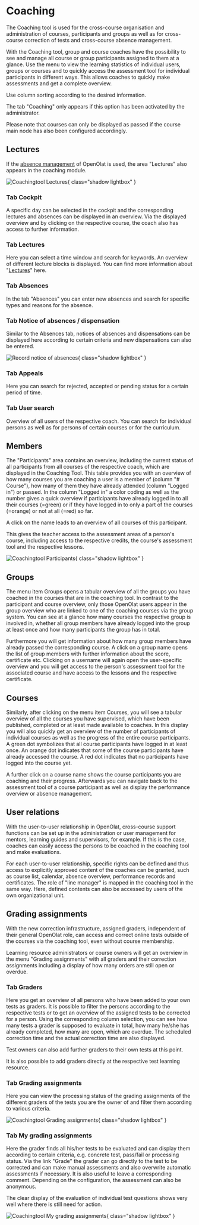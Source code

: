 # Coaching

The Coaching tool is used for the cross-course organisation and administration of courses, participants and groups as well as for cross-course correction of tests and cross-course absence management.

With the Coaching tool, group and course coaches have the possibility to see and manage all course or group participants assigned to them at a glance. Use the menu to view the learning statistics of individual users, groups or courses and to quickly access the assessment tool for individual participants in different ways. This allows coaches to quickly make assessments and get a complete overview.

Use column sorting according to the desired information.

The tab "Coaching" only appears if this option has been activated by the administrator.

Please note that courses can only be displayed as passed if the course main node has also been configured accordingly.

## Lectures

If the [absence management](https://confluence.openolat.org/display/OO150EN/Lectures+and+absences) of OpenOlat is used, the area "Lectures" also appears in the coaching module.

![Coachingtool Lectures](assets/Coaching_start.png){ class="shadow lightbox" }

### Tab Cockpit

A specific day can be selected in the cockpit and the corresponding lectures and absences can be displayed in an overview. Via the displayed overview and by clicking on the respective course, the coach also has access to further information.

### Tab Lectures

Here you can select a time window and search for keywords. An overview of different lecture blocks is displayed. You can find more information about "[Lectures](https://confluence.openolat.org/display/OO142EN/Lectures+-+Teacher+view)" here.

### Tab Absences

In the tab "Absences" you can enter new absences and search for specific types and reasons for the absence.

### Tab Notice of absences / dispensation

Similar to the Absences tab, notices of absences and dispensations can be displayed here according to certain criteria and new dispensations can also be entered.

![Record notice of absences](assets/Coaching_Dispens.png){ class="shadow lightbox" }

### Tab Appeals

Here you can search for rejected, accepted or pending status for a certain period of time.

### Tab User search

Overview of all users of the respective coach. You can search for individual persons as well as for persons of certain courses or for the curriculum.

## Members

The "Participants" area contains an overview, including the current status of all participants from all courses of the respective coach, which are displayed in the Coaching Tool. This table provides you with an overview of how many courses you are coaching a user is a member of (column "# Course"), how many of them they have already attended (column "Logged in") or passed. In the column "Logged in" a color coding as well as the number gives a quick overview if participants have already logged in to all their courses (=green) or if they have logged in to only a part of the courses (=orange) or not at all (=red) so far.

A click on the name leads to an overview of all courses of this participant.

This gives the teacher access to the assessment areas of a person's course, including access to the respective credits, the course's assessment tool and the respective lessons.

![Coachingtool Participants](assets/Coaching_Teilnehmer.png){ class="shadow lightbox" }

## Groups

The menu item Groups opens a tabular overview of all the groups you have coached in the courses that are in the coaching tool. In contrast to the participant and course overview, only those OpenOlat users appear in the group
overview who are linked to one of the coaching courses via the group system. You can see at a glance how many courses the respective group is involved in, whether all group members have already logged into the group at least once and how many participants the group has in total.

Furthermore you will get information about how many group members have already passed the corresponding course. A click on a group name opens the list of group members with further information about the score, certificate etc. Clicking on a username will again open the user-specific overview and you will get access to the person's assessment tool for the associated course and have access to the lessons and the respective certificate.

## Courses

Similarly, after clicking on the menu item Courses, you will see a tabular overview of all the courses you have supervised, which have been published, completed or at least made available to coaches. In this display you will also quickly get an overview of the number of participants of individual courses as well as the progress of the entire course participants. A green dot symbolizes that all course participants have logged in at least once. An orange dot indicates that some of the course participants have already accessed the course. A red dot indicates that no participants have logged into the course yet.

A further click on a course name shows the course participants you are coaching and their progress. Afterwards you can navigate back to the assessment tool of a course participant as well as display the performance overview or absence management.

## User relations

With the user-to-user relationship in OpenOlat, cross-course support functions can be set up in the administration or user management for mentors, learning guides and supervisors, for example. If this is the case, coaches can easily access the persons to be coached in the coaching tool and make evaluations.

For each user-to-user relationship, specific rights can be defined and thus access to explicitly approved content of the coaches can be granted, such as course list, calendar, absence overview, performance records and certificates. The role of "line manager" is mapped in the coaching tool in the same way. Here, defined contents can also be accessed by users of the own organizational unit.

## Grading assignments

With the new correction infrastructure, assigned graders, independent of their general OpenOlat role, can access and correct online tests outside of the courses via the coaching tool, even without course membership.

Learning resource administrators or course owners will get an overview in the menu "Grading assignments" with all graders and their correction assignments including a display of how many orders are still open or overdue.

### **Tab Graders**

Here you get an overview of all persons who have been added to your own tests as graders. It is possible to filter the persons according to the respective tests or to get an overview of the assigned tests to be corrected for a person. Using the corresponding column selection, you can see how many tests a grader is supposed to evaluate in total, how many he/she has already completed, how many are open, which are overdue. The scheduled correction time and the actual correction time are also displayed.  

Test owners can also add further graders to their own tests at this point.

It is also possible to add graders directly at the respective test learning resource.

### Tab Grading assignments

Here you can view the processing status of the grading assignments of the different graders of the tests you are the owner of and filter them according to various criteria.

![Coachingtool Grading assignments](assets/Korrekturauftraege.png){ class="shadow lightbox" }

### Tab My grading assignments

Here the grader finds all his/her tests to be evaluated and can display them according to certain criteria, e.g. concrete test, pass/fail or processing status. Via the link "Grade" the grader can go directly to the test to be
corrected and can make manual assessments and also overwrite automatic assessments if necessary. It is also useful to leave a corresponding comment. Depending on the configuration, the assessment can also be anonymous.

The clear display of the evaluation of individual test questions shows very well where there is still need for action.

![Coachingtool My grading assignments](assets/Coaching_Korrekturauftraege_Uebersicht.png){ class="shadow lightbox" }
